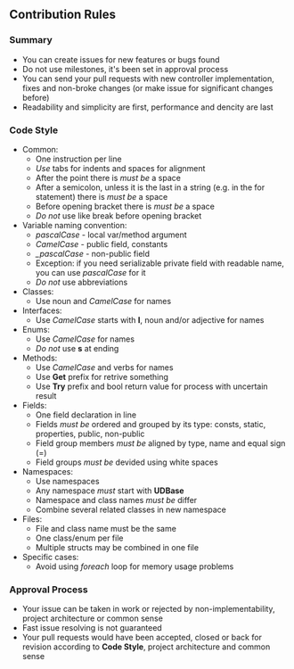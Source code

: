 ## Contribution Rules

### Summary

- You can create issues for new features or bugs found
- Do not use milestones, it's been set in approval process 
- You can send your pull requests with new controller implementation, fixes and non-broke changes (or make issue for significant changes before)
- Readability and simplicity are first, performance and dencity are last  

### Code Style

- Common:
	- One instruction per line 
	- *Use* tabs for indents and spaces for alignment
	- After the point there is *must be* a space 
	- After a semicolon, unless it is the last in a string (e.g. in the for statement) there is *must be* a space
	- Before opening bracket there is *must be* a space
	- *Do not* use like break before opening bracket
- Variable naming convention:
	- *pascalCase* - local var/method argument
	- *CamelCase* - public field, constants
	- *_pascalCase* - non-public field
	- Exception: if you need serializable private field with readable name, you can use *pascalCase* for it
	- *Do not* use abbreviations
- Classes:
	- Use noun and *CamelCase* for names
- Interfaces:
	- Use *CamelCase* starts with **I**, noun and/or adjective for names
- Enums:
	- Use *CamelCase* for names
	- *Do not* use **s** at ending
- Methods:
	- Use *CamelCase* and verbs for names
	- Use **Get** prefix for retrive something 
	- Use **Try** prefix and bool return value for process with uncertain result
- Fields:
	- One field declaration in line
	- Fields *must be* ordered and grouped by its type: consts, static, properties, public, non-public
	- Field group members *must be* aligned by type, name and equal sign (=) 
	- Field groups *must be* devided using white spaces
- Namespaces:
	- Use namespaces
	- Any namespace *must* start with **UDBase**
	- Namespace and class names *must be* differ
	- Combine several related classes in new namespace
- Files:
	- File and class name must be the same
	- One class/enum per file
	- Multiple structs may be combined in one file
- Specific cases:
	- Avoid using *foreach* loop for memory usage problems

### Approval Process

- Your issue can be taken in work or rejected by non-implementability, project architecture or common sense
- Fast issue resolving is not guaranteed
- Your pull requests would have been accepted, closed or back for revision according to **Code Style**, project architecture and common sense